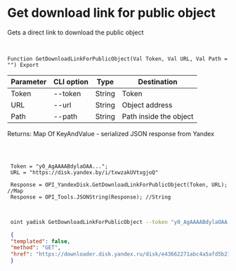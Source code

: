 ﻿---
sidebar_position: 5
---

# Get download link for public object
 Gets a direct link to download the public object


<br/>


`Function GetDownloadLinkForPublicObject(Val Token, Val URL, Val Path = "") Export`

 | Parameter | CLI option | Type | Destination |
 |-|-|-|-|
 | Token | --token | String | Token |
 | URL | --url | String | Object address |
 | Path | --path | String | Path inside the object |

 
 Returns: Map Of KeyAndValue - serialized JSON response from Yandex

<br/>




```bsl title="Code example"
 
 Token = "y0_AgAAAABdylaOAA...";
 URL = "https://disk.yandex.by/i/txwzakUVtxgjoQ"
 
 Response = OPI_YandexDisk.GetDownloadLinkForPublicObject(Token, URL); //Map
 Response = OPI_Tools.JSONString(Response); //String
 
```
	


```sh title="CLI command example"
 
 oint yadisk GetDownloadLinkForPublicObject --token "y0_AgAAAABdylaOAA..." --url "https://disk.yandex.by/i/txwzakUVtxgjoQ" --path %path%

```

```json title="Result"
 {
 "templated": false,
 "method": "GET",
 "href": "https://downloader.disk.yandex.ru/disk/e43662271abc4a5afd5b2122004e702e97e20c36932d687bbca183cfee10413d/65c63eba/gwThwhLBKYvLhQCNnqAHis09lIY3JS6kMxocI4drJ-uZelc6zzgdG8REX8G87z9KG45VhprQarmCtb_OEKbojQ%3D%3D?uid=0&filename=%D0%90%D0%BB%D1%8C%D0%BF%D0%B0%D0%BA%D0%B0.png&disposition=attachment&hash=O%2BtgG9OfyuyJgwBRM%2BBJVaHN3Kg0nH8yi5xbEKU3m%2Bd8vVVsZCwR%2BLHB8oeN%2BwcTq/J6bpmRyOJonT3VoXnDag%3D%3D%3A&limit=0&content_type=image%2Fpng&owner_uid=1573541518&fsize=440431&hid=0e9b208e1aea0dbd58b4b43ccdc3ad5a&media_type=image&tknv=v2"
 }
```
